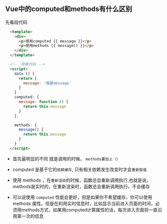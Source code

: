 ## Vue中的computed和methods有什么区别
先看段代码

```html
  <template>
    <div>
      <p>使用computed {{ message }}</p>
      <p>使用methods {{ message() }}</p>
    </div>
  </template>

  <!-- 简略代码 -->
  <script>
    data () {
      return {
        message: '我是message'
      }
    }
    computed: {
      message: function () {
        return this.message
      }
    },

    methods: {
      message() {
        return this.message
      }
    }
  </script>
```

- 首先最明显的不同 就是调用的时候， `methods要加上（）`

- computed 是基于它的`依赖缓存`, 只有相关依赖发生改变时才会`重新取值`

- 使用 methods ，在`重新渲染`的时候，函数总会重新调用执行,也就是说，methods是实时的，在重新渲染时，函数总会重新调用执行，不会缓存

- 可以说使用 `computed` 性能会更好，但是如果你不希望缓存，你可以使用 methods 属性。但是在利用实时信息时，比如显示当前进入页面的时间，必须用methods方式，如果用computed计算属性的话，每次进入页面将一直沿用第一次的信息
